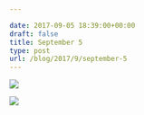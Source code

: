 ```yaml
---

date: 2017-09-05 18:39:00+00:00
draft: false
title: September 5
type: post
url: /blog/2017/9/september-5
---
```




  
   ![](/images/2017-09-05-20179september-5/IMG_2230.jpg)

  

  
   ![](/images/2017-09-05-20179september-5/IMG_2232.jpg)

  


